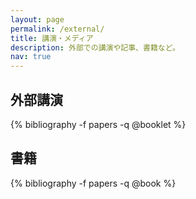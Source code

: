 ```yaml
---
layout: page
permalink: /external/
title: 講演・メディア
description: 外部での講演や記事、書籍など。
nav: true
---
```


<div class="publications">

  <h2 class="year">外部講演</h2>
  {% bibliography -f papers -q @booklet %}

  <h2 class="year">書籍</h2>
  {% bibliography -f papers -q @book %}  

</div>


